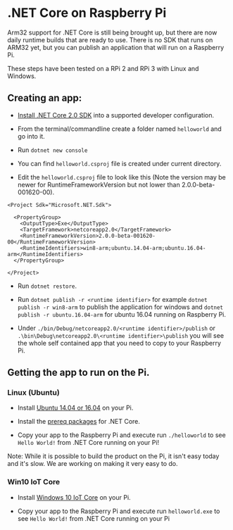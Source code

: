 # .NET Core on Raspberry Pi

Arm32 support for .NET Core is still being brought up, but there are now daily runtime builds that are ready to use. 
There is no SDK that runs on ARM32 yet, but you can publish an application that will run on a Raspberry Pi. 

These steps have been tested on a RPi 2 and RPi 3 with Linux and Windows.

## Creating an app:

* [Install .NET Core 2.0 SDK](https://github.com/dotnet/cli/tree/master) into a supported developer configuration.

* From the terminal/commandline create a folder named `helloworld` and go into it.
* Run `dotnet new console`
* You can find `helloworld.csproj` file is created under current directory.
* Edit the `helloworld.csproj` file to look like this (Note the version may be newer for RuntimeFrameworkVersion but not lower than 2.0.0-beta-001620-00).

```
<Project Sdk="Microsoft.NET.Sdk">

  <PropertyGroup>
    <OutputType>Exe</OutputType>
    <TargetFramework>netcoreapp2.0</TargetFramework>
    <RuntimeFrameworkVersion>2.0.0-beta-001620-00</RuntimeFrameworkVersion>
    <RuntimeIdentifiers>win8-arm;ubuntu.14.04-arm;ubuntu.16.04-arm</RuntimeIdentifiers>
  </PropertyGroup>

</Project>
```

* Run `dotnet restore`.

* Run `dotnet publish -r <runtime identifier>` for example `dotnet publish -r win8-arm` to publish the application for windows and `dotnet publish -r ubuntu.16.04-arm` for ubuntu 16.04 running on Raspberry Pi.

* Under `./bin/Debug/netcoreapp2.0/<runtime identifier>/publish` or `.\bin\Debug\netcoreapp2.0\<runtime identifier>\publish` you will see the whole self contained app that you need to copy to your Raspberry Pi.


## Getting the app to run on the Pi.

### Linux (Ubuntu)

* Install [Ubuntu 14.04 or 16.04](https://www.raspberrypi.org/downloads/) on your Pi.

* Install the [prereq packages](https://github.com/dotnet/core/blob/master/Documentation/prereqs.md) for .NET Core. 

* Copy your app to the Raspberry Pi and execute run `./helloworld` to see `Hello World!` from .NET Core running on your Pi!

Note: While it is possible to build the product on the Pi, it isn't easy today and it's slow. We are working on making it very easy to do.

### Win10 IoT Core

* Install [Windows 10 IoT Core](https://developer.microsoft.com/en-us/windows/iot/GetStarted) on your Pi.

* Copy your app to the Raspberry Pi and execute run `helloworld.exe` to see `Hello World!` from .NET Core running on your Pi
